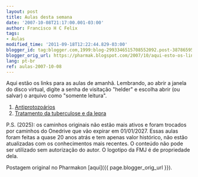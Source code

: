 ```yaml
---
layout: post
title: Aulas desta semana
date: '2007-10-08T21:17:00.001-03:00'
author: Francisco H C Felix
tags:
- Aulas
modified_time: '2011-09-18T12:22:44.829-03:00'
blogger_id: tag:blogger.com,1999:blog-2993346515708552092.post-3878659578567434970
blogger_orig_url: https://pharmak.blogspot.com/2007/10/aqui-esto-os-links-para-as-aulas-de.html
lang: pt-br
ref: aulas-2007-10-08
---
```


Aqui estão os links para as aulas de amanhã. Lembrando, ao abrir a janela do disco virtual, digite a senha de visitação "helder" e escolha abrir (ou salvar) o arquivo como "somente leitura".

<!--more-->

1) [Antiprotozoários](https://1drv.ms/p/s!Am6SEOdThfkKguVSHIa4PjK-pMD68Q?e=VJdFR1)
2) [Tratamento da tuberculose e da lepra](https://1drv.ms/p/s!Am6SEOdThfkKguVEaACasvS8Uh_eVA?e=I1OcPl)

P.S. (2025): os caminhos originais não estão mais ativos e foram trocados por caminhos do Onedrive que vão expirar em 01/01/2027. Essas aulas foram feitas a quase 20 anos atrás e tem apenas valor histórico, não estão atualizadas com os conhecimentos mais recentes. O conteúdo não pode ser utilizado sem autorização do autor. O logotipo da FMJ é de propriedade dela.

Postagem original no Pharmakon [aqui]({{ page.blogger_orig_url }}).
